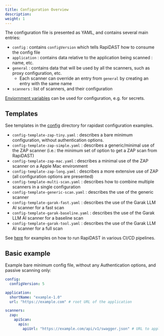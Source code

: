 ```yaml
---
title: Configuration Overview
description: 
weight: 1
---
```


The configuration file is presented as YAML, and contains several main entries:

- `config` : contains `configVersion` which tells RapiDAST how to consume the config file
- `application` : contains data relative to the application being scanned : name, etc.
- `general` : contains data that will be used by all the scanners, such as proxy configuration, etc.
  - Each scanner can override an entry from `general` by creating an entry with the same name
- `scanners` : list of scanners, and their configuration

[Enviornment variables](./configuration-using-envvar/) can be used for configuration, e.g. for secrets.

## Templates

See templates in the [config](https://github.com/RedHatProductSecurity/rapidast/tree/development/config) directory for rapidast configuration examples.

- `config-template-zap-tiny.yaml` : describes a bare minimum configuration, without authentication options.
- `config-template-zap-simple.yaml` : describes a generic/minimal use of the ZAP scanner (i.e.: the minimum set of option to get a ZAP scan from RapiDAST)
- `config-template-zap-mac.yaml` : describes a minimal use of the ZAP scanner on a Apple Mac environment
- `config-template-zap-long.yaml` : describes a more extensive use of ZAP (all configuration options are presented)
- `config-template-multi-scan.yaml` : describes how to combine multiple scanners in a single configuration
- `config-template-generic-scan.yaml` : describes the use of the generic scanner
- `config-template-garak-fast.yaml` : describes the use of the Garak LLM AI scanner for a fast scan
- `config-template-garak-baseline.yaml` : describes the use of the Garak LLM AI scanner for a baseline scan
- `config-template-garak-tool.yaml` : describes the use of the Garak LLM AI scanner for a full scan

See [here](https://github.com/RedHatProductSecurity/rapidast/tree/development/examples) for examples on how to run RapiDAST in various CI/CD pipelines.

## Basic example
Example bare minimum config file, without any Authentication options, and passive scanning only:

```yaml
config:
  configVersion: 5

application:
  shortName: "example-1.0"
  url: "https://example.com" # root URL of the application

scanners:
  zap:
    apiScan:
      apis:
        apiUrl: "https://example.com/api/v1/swagger.json" # URL to application openAPI spec
```